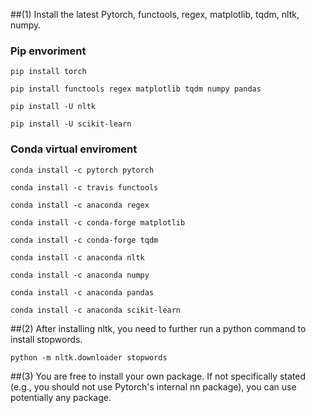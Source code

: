 ##(1) Install the latest Pytorch, functools, regex, matplotlib, tqdm, nltk, numpy.


### Pip envoriment
``pip install torch``

``pip install functools regex matplotlib tqdm numpy pandas``

``pip install -U nltk``

``pip install -U scikit-learn``


### Conda virtual enviroment 
``conda install -c pytorch pytorch``

``conda install -c travis functools``

``conda install -c anaconda regex``

``conda install -c conda-forge matplotlib``

``conda install -c conda-forge tqdm``

``conda install -c anaconda nltk``

``conda install -c anaconda numpy``

``conda install -c anaconda pandas``

``conda install -c anaconda scikit-learn``


##(2) After installing nltk, you need to further run a python command to install stopwords. 

``python -m nltk.downloader stopwords``


##(3) You are free to install your own package. If not specifically stated (e.g., you should not use Pytorch's internal nn package), you can use potentially any package. 
